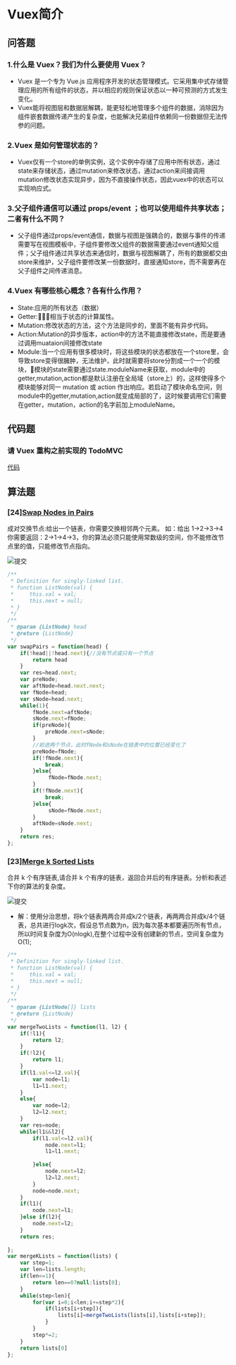 # Vuex简介

## 问答题

### 1.什么是 Vuex？我们为什么要使用 Vuex？

- Vuex 是一个专为 Vue.js 应用程序开发的状态管理模式。它采用集中式存储管理应用的所有组件的状态，并以相应的规则保证状态以一种可预测的方式发生变化。
- Vuex能将视图层和数据层解耦，能更轻松地管理多个组件的数据，消除因为组件嵌套数据传递产生的复杂度，也能解决兄弟组件依赖同一份数据但无法传参的问题。

### 2.Vuex 是如何管理状态的？

- Vuex仅有一个store的单例实例，这个实例中存储了应用中所有状态，通过state来存储状态，通过mutation来修改状态，通过action来间接调用mutation修改状态实现异步，因为不直接操作状态，因此vuex中的状态可以实现响应式。

### 3.父子组件通信可以通过 props/event ；也可以使用组件共享状态；二者有什么不同？

- 父子组件通过props/event通信，数据与视图是强耦合的，数据与事件的传递需要写在视图模板中，子组件要修改父组件的数据需要通过event通知父组件；父子组件通过共享状态来通信时，数据与视图解耦了，所有的数据都交由store来维护，父子组件要修改某一份数据时，直接通知store，而不需要再在父子组件之间传递消息。

### 4.Vuex 有哪些核心概念？各有什么作用？

- State:应用的所有状态（数据）
- Getter:相当于状态的计算属性。
- Mutation:修改状态的方法，这个方法是同步的，里面不能有异步代码。
- Action:Mutation的异步版本，action中的方法不能直接修改state，而是要通过调用muataion间接修改state
- Module:当一个应用有很多模块时，将这些模块的状态都放在一个store里，会导致store变得很臃肿，无法维护，此时就需要将store分割成一个一个的模块，模块的state需要通过state.moduleName来获取，module中的getter,mutation,action都是默认注册在全局域（store上）的，这样使得多个模块能够对同一 mutation 或 action 作出响应。若启动了模块命名空间，则module中的getter,mutation,action就变成局部的了，这时候要调用它们需要在getter，mutation，action的名字前加上moduleName。

## 代码题

### 请 Vuex 重构之前实现的 TodoMVC

[代码](https://github.com/LeoneKuma/mfs-homework/tree/master/Senior_27_vuex/todo-mvc)

## 算法题

### [24][Swap Nodes in Pairs](https://leetcode-cn.com/problems/swap-nodes-in-pairs/)

成对交换节点:给出一个链表，你需要交换相邻两个元素。
如：给出 1->2->3->4 你需要返回：2->1->4->3，你的算法必须只能使用常数级的空间，你不能修改节点里的值，只能修改节点指向。

![提交](https://work.mafengshe.com/static/upload/article/pic1572536928626.jpg)

```js
/**
 * Definition for singly-linked list.
 * function ListNode(val) {
 *     this.val = val;
 *     this.next = null;
 * }
 */
/**
 * @param {ListNode} head
 * @return {ListNode}
 */
var swapPairs = function(head) {
    if(!head||!head.next){//没有节点或只有一个节点
        return head
    }
    var res=head.next;
    var preNode;
    var aftNode=head.next.next;
    var fNode=head;
    var sNode=head.next;
    while(1){
        fNode.next=aftNode;
        sNode.next=fNode;
        if(preNode){
            preNode.next=sNode;
        }
        //前进两个节点，此时fNode和sNode在链表中的位置已经变化了
        preNode=fNode;
        if(!fNode.next){
            break;
        }else{
             fNode=fNode.next;
        }
        if(!fNode.next){
            break;
        }else{
             sNode=fNode.next;
        }
        aftNode=sNode.next; 
    }
    return res;
};
```

### [23][Merge k Sorted Lists](https://leetcode-cn.com/problems/merge-k-sorted-lists/)

合并 k 个有序链表,请合并 k 个有序的链表，返回合并后的有序链表。分析和表述下你的算法的复杂度。

![提交](https://work.mafengshe.com/static/upload/article/pic1572536966662.jpg)

- 解：使用分治思想，将k个链表两两合并成k/2个链表，再两两合并成k/4个链表，总共进行logk次，假设总节点数为n，因为每次基本都要遍历所有节点，所以时间复杂度为O(nlogk),在整个过程中没有创建新的节点，空间复杂度为O(1);

```js
/**
 * Definition for singly-linked list.
 * function ListNode(val) {
 *     this.val = val;
 *     this.next = null;
 * }
 */
/**
 * @param {ListNode[]} lists
 * @return {ListNode}
 */
var mergeTwoLists = function(l1, l2) {
    if(!l1){
        return l2;
    }
    if(!l2){
        return l1;
    }
    if(l1.val<=l2.val){
        var node=l1; 
        l1=l1.next;
    }
    else{
        var node=l2; 
        l2=l2.next;
    }
    var res=node;
    while(l1&&l2){
        if(l1.val<=l2.val){
            node.next=l1;
            l1=l1.next;
            
        }else{
            node.next=l2;
            l2=l2.next;
        }
        node=node.next;
    }
    if(l1){
        node.next=l1;
    }else if(l2){
        node.next=l2;
    }
    return res;
    
};
var mergeKLists = function(lists) {
    var step=1;
    var len=lists.length;
    if(len<=1){
        return len==0?null:lists[0];
    }
    while(step<len){
        for(var i=0;i<len;i+=step*2){
            if(lists[i+step]){
                lists[i]=mergeTwoLists(lists[i],lists[i+step]);
            }
        }
        step*=2;
    }
    return lists[0]
};
```
